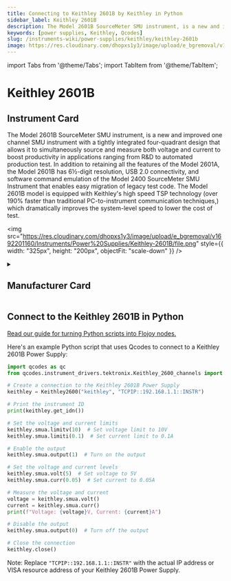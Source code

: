 ```yaml
---
title: Connecting to Keithley 2601B by Keithley in Python
sidebar_label: Keithley 2601B
description: The Model 2601B SourceMeter SMU instrument, is a new and improved one channel SMU instrument with a tightly integrated four-quadrant design that allows it to simultaneously source and measure both voltage and current to boost productivity in applications ranging from R&D to automated production test. In addition to retaining all the features of the Model 2601A, the Model 2601B has 6½-digit resolution, USB 2.0 connectivity, and software command emulation of the Model 2400 SourceMeter SMU Instrument that enables easy migration of legacy test code. The Model 2601B model is equipped with Keithley's high speed TSP technology (over 190% faster than traditional PC-to-instrument communication techniques,) which dramatically improves the system-level speed to lower the cost of test.
keywords: [power supplies, Keithley, Qcodes]
slug: /instruments-wiki/power-supplies/keithley/keithley-2601b
image: https://res.cloudinary.com/dhopxs1y3/image/upload/e_bgremoval/v1692201160/Instruments/Power%20Supplies/Keithley-2601B/file.png
---
```


import Tabs from '@theme/Tabs';
import TabItem from '@theme/TabItem';

# Keithley 2601B

## Instrument Card

<div className="flex">

<div>

The Model 2601B SourceMeter SMU instrument, is a new and improved one channel SMU instrument with a tightly integrated four-quadrant design that allows it to simultaneously source and measure both voltage and current to boost productivity in applications ranging from R&D to automated production test. In addition to retaining all the features of the Model 2601A, the Model 2601B has 6½-digit resolution, USB 2.0 connectivity, and software command emulation of the Model 2400 SourceMeter SMU Instrument that enables easy migration of legacy test code. The Model 2601B model is equipped with Keithley's high speed TSP technology (over 190% faster than traditional PC-to-instrument communication techniques,) which dramatically improves the system-level speed to lower the cost of test.

</div>

<img src="https://res.cloudinary.com/dhopxs1y3/image/upload/e_bgremoval/v1692201160/Instruments/Power%20Supplies/Keithley-2601B/file.png" style={{ width: "325px", height: "200px", objectFit: "scale-down" }} />

</div>

<details>
<summary><h2>Manufacturer Card</h2></summary>

<img src="https://res.cloudinary.com/dhopxs1y3/image/upload/v1692126010/Instruments/Vendor%20Logos/Keithley.png" style={{ width: "100%", height: "170px",objectFit: "scale-down" }} />

Keithley Instruments is a measurement and instrument company headquartered in Solon, Ohio, that develops, manufactures, markets, and sells data acquisition products, as well as complete systems for high-volume production and assembly testing. <a href="https://www.tek.com/en">Website</a>.

<ul>
  <li>Headquarters: Cleveland, Ohio, United States</li>
  <li>Yearly Revenue (millions, USD): 110.6</li>
</ul>
</details>

## Connect to the Keithley 2601B in Python

[Read our guide for turning Python scripts into Flojoy nodes.](https://docs.flojoy.ai/custom-nodes/creating-custom-node/)
<Tabs>
<TabItem value="Qcodes" label="Qcodes">

Here's an example Python script that uses Qcodes to connect to a Keithley 2601B Power Supply:

```python
import qcodes as qc
from qcodes.instrument_drivers.tektronix.Keithley_2600_channels import Keithley2600

# Create a connection to the Keithley 2601B Power Supply
keithley = Keithley2600("keithley", "TCPIP::192.168.1.1::INSTR")

# Print the instrument ID
print(keithley.get_idn())

# Set the voltage and current limits
keithley.smua.limitv(10)  # Set voltage limit to 10V
keithley.smua.limiti(0.1)  # Set current limit to 0.1A

# Enable the output
keithley.smua.output(1)  # Turn on the output

# Set the voltage and current levels
keithley.smua.volt(5)  # Set voltage to 5V
keithley.smua.curr(0.05)  # Set current to 0.05A

# Measure the voltage and current
voltage = keithley.smua.volt()
current = keithley.smua.curr()
print(f"Voltage: {voltage}V, Current: {current}A")

# Disable the output
keithley.smua.output(0)  # Turn off the output

# Close the connection
keithley.close()
```

Note: Replace `"TCPIP::192.168.1.1::INSTR"` with the actual IP address or VISA resource address of your Keithley 2601B Power Supply.

</TabItem>
</Tabs>